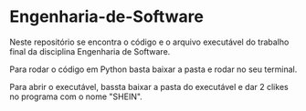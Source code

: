 # Engenharia-de-Software
Neste repositório se encontra o código e o arquivo executável do trabalho final da disciplina Engenharia de Software.

Para rodar o código em Python basta baixar a pasta e rodar no seu terminal.

Para abrir o executável, bassta baixar a pasta do executável e dar 2 clikes no programa com o nome "SHEIN".
